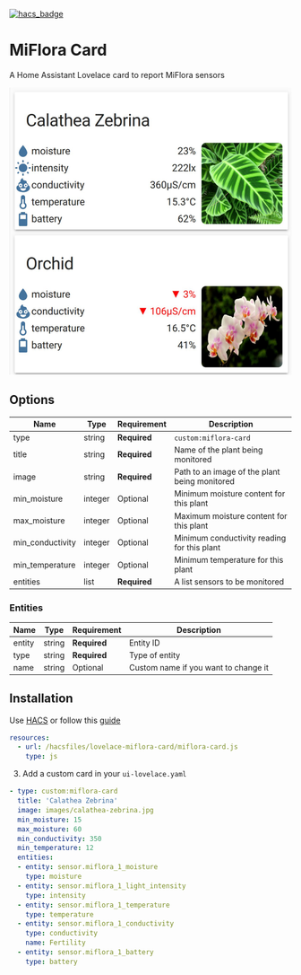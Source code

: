 [![hacs_badge](https://img.shields.io/badge/HACS-Custom-orange.svg?style=for-the-badge)](https://github.com/custom-components/hacs)


# MiFlora Card

A Home Assistant Lovelace card to report MiFlora sensors

![miflora-card](https://github.com/lbouriez/lovelace-miflora-card/raw/master/miflora-card.png)

## Options

| Name             | Type    | Requirement  | Description                                   |
| ---------------- | ------- | ------------ | --------------------------------------------- |
| type             | string  | **Required** | `custom:miflora-card`                         |
| title            | string  | **Required** | Name of the plant being monitored             |
| image            | string  | **Required** | Path to an image of the plant being monitored |
| min_moisture     | integer | Optional     | Minimum moisture content for this plant       |
| max_moisture     | integer | Optional     | Maximum moisture content for this plant       |
| min_conductivity | integer | Optional     | Minimum conductivity reading for this plant   |
| min_temperature  | integer | Optional     | Minimum temperature for this plant            |
| entities         | list    | **Required** | A list sensors to be monitored                |

### Entities

| Name             | Type    | Requirement  | Description                                   |
| ---------------- | ------- | ------------ | --------------------------------------------- |
| entity           | string  | **Required** | Entity ID                                     |
| type             | string  | **Required** | Type of entity                                |
| name             | string  | Optional     | Custom name if you want to change it          |


## Installation

Use [HACS](https://hacs.xyz) or follow this [guide](https://github.com/thomasloven/hass-config/wiki/Lovelace-Plugins)


```yaml
resources:
  - url: /hacsfiles/lovelace-miflora-card/miflora-card.js
    type: js
```

3. Add a custom card in your `ui-lovelace.yaml`

```yaml
- type: custom:miflora-card
  title: 'Calathea Zebrina'
  image: images/calathea-zebrina.jpg
  min_moisture: 15
  max_moisture: 60
  min_conductivity: 350
  min_temperature: 12
  entities:
  - entity: sensor.miflora_1_moisture
    type: moisture
  - entity: sensor.miflora_1_light_intensity
    type: intensity
  - entity: sensor.miflora_1_temperature
    type: temperature
  - entity: sensor.miflora_1_conductivity
    type: conductivity
    name: Fertility
  - entity: sensor.miflora_1_battery
    type: battery
```
